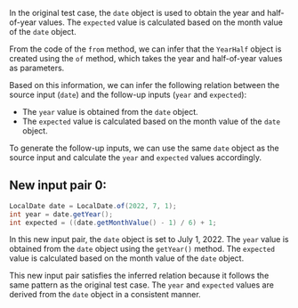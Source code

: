 In the original test case, the `date` object is used to obtain the year and half-of-year values. The `expected` value is calculated based on the month value of the `date` object.

From the code of the `from` method, we can infer that the `YearHalf` object is created using the `of` method, which takes the year and half-of-year values as parameters.

Based on this information, we can infer the following relation between the source input (`date`) and the follow-up inputs (`year` and `expected`):
- The `year` value is obtained from the `date` object.
- The `expected` value is calculated based on the month value of the `date` object.

To generate the follow-up inputs, we can use the same `date` object as the source input and calculate the `year` and `expected` values accordingly.

## New input pair 0:
```java
LocalDate date = LocalDate.of(2022, 7, 1);
int year = date.getYear();
int expected = ((date.getMonthValue() - 1) / 6) + 1;
```

In this new input pair, the `date` object is set to July 1, 2022. The `year` value is obtained from the `date` object using the `getYear()` method. The `expected` value is calculated based on the month value of the `date` object.

This new input pair satisfies the inferred relation because it follows the same pattern as the original test case. The `year` and `expected` values are derived from the `date` object in a consistent manner.